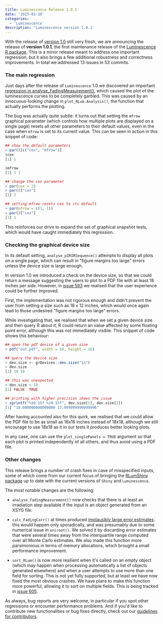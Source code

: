```yaml
---
title: Luminescence Release 1.0.1
date: '2025-03-10'
categories:
  - 'Luminescence'
description: 'Luminescence version 1.0.1'
---
```


With the release of [version 1.0][v100] still very fresh, we are announcing
the release of **version 1.0.1**, the first maintenance release of the
[Luminescence R package][lumi]. This is a minor release meant to address one
important regression, but it also brings a few additional robustness and
correctness improvements. In total we addressed 13 issues in 53 commits.

<!--more-->

### The main regression

Just days after the release of `Luminescence` 1.0 we discovered an important
[regression in analyse_FadingMeasurement()][iss589], which caused the plot
of the luminescence curves to be completely garbled. This was caused by an
innocuous-looking change in `plot_RLum.Analysis()`, the function that
actually performs the plotting.

The bug was actually quite subtle: it turns out that setting the `mfrow`
graphical parameter (which controls how multiple plots are displayed on a
single page) resets all other parameters to their default values, even in
the case when `mfrow` is set to its current value. This can be seen in
action in this snippet of code:

```R
## show the default parameters
> par()[c("cex", "mfrow")]
$cex
[1] 1

$mfrow
[1] 1 1

## change the cex parameter
> par(cex = 2)
> par()["cex"]
[1] 2

## setting mfrow resets cex to its default
> par(mfrow = c(1, 1))
> par()["cex"]
[1] 1
```

This reinforces our drive to expand the set of graphical snapshot tests, which
would have caught immediately this regression.

### Checking the graphical device size

In its default setting, `analyse_pIRIRSequence()` attempts to display all
plots on a single page, which can result in "figure margins too large" errors
unless the device size is large enough.

In version 1.0 we introduced a check on the device size, so that we could
return a message suggesting the users to plot to a PDF file with at least
18 inches per side. However, in [issue 593][iss593] we realised that the
user experience could be further improved.

First, the implementation was not rigorous enough and didn't prevent the user
from setting a size such as 18 x 12 inches, which would once again lead to
those undesired "figure margins too large" errors.

While investigating that, we realised that when we set a given device size
and then query R about it, R could return an value affected by some floating
point error, although this was not immediately visible. This snippet of code
shows this behaviour:

```R
## open the pdf device of a given size
> pdf("out.pdf", width = 18, height = 18)

## query the device size
> dev.size <- grDevices::dev.size("in")
> dev.size
[1] 18 18

## this was unexpected
> dev.size < 18
[1] FALSE  TRUE

## printing with higher precision shows the issue
> sprintf("%18.15f %18.15f", dev.size[1], dev.size[2])
[1] "18.000000000000000 17.999999999999996"
```

After having accounted also for this quirk, we realised that we could allow
the PDF file to be as small as 16x16 inches instead of 18x18, although we
still encourage to use 18x18 as it in our tests it produces better looking
plots.

In any case, one can use the `plot_singlePanels = TRUE` argument so that each
plot is printed independently of all others, and thus avoid using a PDF file.

### Other changes

This release brings a number of crash fixes in case of misspecified inputs,
some of which come from our current focus of bringing the [RLumShiny package][rshiny]
up to date with the current versions of `Shiny` and `Luminescence`.

The most notable changes are the following:

* `analyse_FadingMeasurement()` now checks that there is at least an
irradiation step available if the input is an object generated from an XSYG
file.

* `calc_FadingCorr()` at times produced [implausibly large error estimates][iss597]:
this would happen only sporadically, and was presumably due to some numerical
issue in `uniroot()`. We solved it by discarding error estimates that were
several times away from the interquartile range computed over all Monte Carlo
estimates. We also made this function more parsimonious in terms of memory
allocations, which brought a small performance improvement.

* `sort_RLum()` is now more resilient when it's called on an empty object (which
may happen when processing automatically a list of objects generated elsewhere)
and when a user attempts to use more than one field for sorting. This is not yet
fully supported, but at least we have now fixed the most obvious crashes. We
have plans to make this function more powerful, allowing it to sort on multiple
fields. This is being tracked in [issue 605][iss605].

As always, bug reports are very welcome, in particular if you spot other
regressions or encounter performance problems. And if you'd like to
contribute new functionalities or bug fixes directly, check out our
[guidelines for contributors][contr].

[lumi]:   https://r-lum.github.io/Luminescence/
[rshiny]: https://tzerk.github.io/RLumShiny/
[v100]:   https://github.com/R-Lum/Luminescence/releases/tag/v1.0.0
[iss589]: https://github.com/R-Lum/Luminescence/issues/589
[iss593]: https://github.com/R-Lum/Luminescence/issues/593
[iss597]: https://github.com/R-Lum/Luminescence/issues/597
[iss605]: https://github.com/R-Lum/Luminescence/issues/605
[contr]:  https://github.com/R-Lum/Luminescence/blob/master/CONTRIBUTING.md
